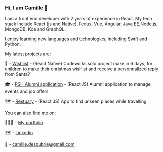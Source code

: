 ### Hi, I am Camille 👋

I am a front end developer with 2 years of experience in React. My tech stack include React (js and Native), Redux, Vue, Angular, Java EE,Node.js, MongoDB, Koa and GraphQL.

I enjoy learning new languages and technologies, including Swift and Python.


My latest projects are:

🎄 - [Wishlist](https://github.com/Kmyll/wishlist-project) - (React Native) Codeworks solo project make in 6 days, for children to make their christmas wishlist and receive a personnalized reply from Santa?

🎓 - [PSH Alumni application](https://github.com/Kmyll/psh-react) - (React JS) Alumni application to manage events and job offers

🗺 - [Restuary](https://github.com/Kmyll/restuarySave) - (React JS) App to find unseen places while travelling


You can also find me on:

👩🏼‍💻 - [My portfolio](https://camilledsb.io)

🗺 - [Linkedin](https://www.linkedin.com/in/camille-desoubrie/) 

🏡 - camille.desoubrie@gmail.com

<!--
**Kmyll/Kmyll** is a ✨ _special_ ✨ repository because its `README.md` (this file) appears on your GitHub profile.

Here are some ideas to get you started:

- 🔭 I’m currently working on ...
- 🌱 I’m currently learning ...
- 👯 I’m looking to collaborate on ...
- 🤔 I’m looking for help with ...
- 💬 Ask me about ...
- 📫 How to reach me: ...
- 😄 Pronouns: ...
- ⚡ Fun fact: ...
-->
